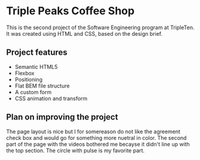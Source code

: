 # Triple Peaks Coffee Shop

This is the second project of the Software Engineering program at TripleTen. It was created using HTML and CSS, based on the design brief.

## Project features

- Semantic HTML5
- Flexbox
- Positioning
- Flat BEM file structure
- A custom form
- CSS animation and transform

## Plan on improving the project

The page layout is nice but I for somereason do not like the agreement check box and would go for something more nuetral in color. The second part of the page with the videos bothered me becayse it didn't line up with the top section. The circle with pulse is my favorite part.

